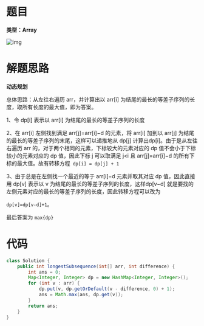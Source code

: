 # 题目

**类型：Array**



![img](https://cdn.nlark.com/yuque/0/2021/png/2941598/1636211280680-39c3d463-3a44-4d92-9b14-ec95811a52e7.png)



# 解题思路

**动态规划**

总体思路：从左往右遍历 arr，并计算出以 arr[i] 为结尾的最长的等差子序列的长度，取所有长度的最大值，即为答案。



1、令 dp[i] 表示以 arr[i] 为结尾的最长的等差子序列的长度

2、在 arr[i] 左侧找到满足 arr[j]=arr[i]−d 的元素，将 arr[i] 加到以 arr[j] 为结尾的最长的等差子序列的末尾，这样可以递推地从 dp[j] 计算出dp[i]。由于是从左往右遍历 arr 的，对于两个相同的元素，下标较大的元素对应的 dp 值不会小于下标较小的元素对应的 dp 值，因此下标 j 可以取满足 j<i 且 arr[j]=arr[i]−d 的所有下标的最大值。故有转移方程` dp[i] = dp[j] + 1`

3、由于总是在左侧找一个最近的等于 arr[i]−d 元素并取其对应 dp 值，因此直接用 dp[v] 表示以 v 为结尾的最长的等差子序列的长度，这样dp[v−d] 就是要找的左侧元素对应的最长的等差子序列的长度，因此转移方程可以改为

`dp[v]=dp[v-d]+1`。



最后答案为 `max{dp}`

# 代码

```java
class Solution {
    public int longestSubsequence(int[] arr, int difference) {
        int ans = 0;
        Map<Integer, Integer> dp = new HashMap<Integer, Integer>();
        for (int v : arr) {
            dp.put(v, dp.getOrDefault(v - difference, 0) + 1);
            ans = Math.max(ans, dp.get(v));
        }
        return ans;
    }
}
```